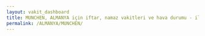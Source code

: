 ```yaml
---
layout: vakit_dashboard
title: MUNCHEN, ALMANYA için iftar, namaz vakitleri ve hava durumu - ilçe/eyalet seç
permalink: /ALMANYA/MUNCHEN/
---
```


<script type="text/javascript">
  var GLOBAL_COUNTRY = 'ALMANYA';
  var GLOBAL_CITY = 'MUNCHEN';
  var GLOBAL_STATE = '';
  var lat = 72;
  var lon = 21;
</script>
